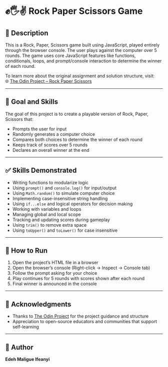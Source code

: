 # ✊🖐✌ Rock Paper Scissors Game

## 📘 Description

This is a Rock, Paper, Scissors game built using JavaScript, played entirely through the browser console. The user plays against the computer over 5 rounds. The game uses core JavaScript features like functions, conditionals, loops, and prompt/console interaction to determine the winner of each round.

To learn more about the original assignment and solution structure, visit:  
🌐 [The Odin Project – Rock Paper Scissors](https://www.theodinproject.com/lessons/foundations-rock-paper-scissors#project-solution)

---

## 🎯 Goal and Skills

The goal of this project is to create a playable version of Rock, Paper, Scissors that:

- Prompts the user for input  
- Randomly generates a computer choice  
- Compares both choices to determine the winner of each round  
- Keeps track of scores over 5 rounds  
- Declares an overall winner at the end  

---

## ✅ Skills Demonstrated

- Writing functions to modularize logic  
- Using `prompt()` and `console.log()` for input/output  
- Using `Math.random()` to simulate computer choice  
- Implementing case-insensitive string handling  
- Using `if...else` and logical operators for decision making  
- Working with variables and loops  
- Managing global and local scope  
- Tracking and updating scores during gameplay 
- Using `trim()` to remove extra space
- Using `toUpper()` and `toLower()` for case insensitive 

---

## 🔧 How to Run

1. Open the project’s HTML file in a browser  
2. Open the browser’s console (Right-click → Inspect → Console tab)  
3. Follow the prompt asking for your choice  
4. Play continues for 5 rounds with scores shown after each round  
5. Final winner is announced in the console  

---

## 🙏 Acknowledgments

- Thanks to [The Odin Project](https://www.theodinproject.com/) for the project guidance and structure  
- Appreciation to open-source educators and communities that support self-learning  

---

## 👤 Author

**Edeh Maligue Ifeanyi**
